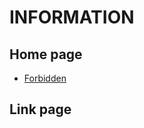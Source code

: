 # INFORMATION
## Home page
* <a href="https://teknikelektro-unibabwi.github.io">Forbidden</a>
## Link page
